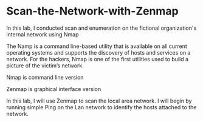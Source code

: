 # Scan-the-Network-with-Zenmap
In this lab, I conducted scan and enumeration on the fictional organization's internal network using Nmap

The Namp is a command line-based utility that is available on all current operating systems and supports the discovery of hosts and services on a network. For the hackers, Nmap is one of the first utilities used to build a picture of the victim’s network.

Nmap is command line version

Zenmap is graphical interface version

In this lab, I will use Zenmap to scan the local area network. I will begin by running simple Ping on the Lan network to identify the hosts attached to the network.

